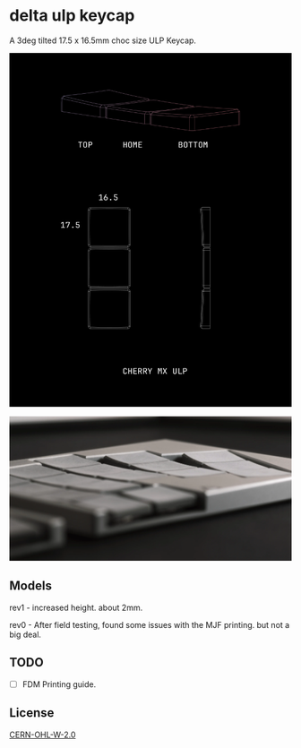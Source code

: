# delta ulp keycap

A 3deg tilted 17.5 x 16.5mm choc size ULP Keycap.

![Keycap](./images/delta.png)


![Shot](./images/do1.webp)


## Models

rev1 - increased height. about 2mm.

rev0 - After field testing, found some issues with the MJF printing. but not a big deal.

## TODO
- [ ] FDM Printing guide.

## License

[CERN-OHL-W-2.0](./LICENSE.md)
